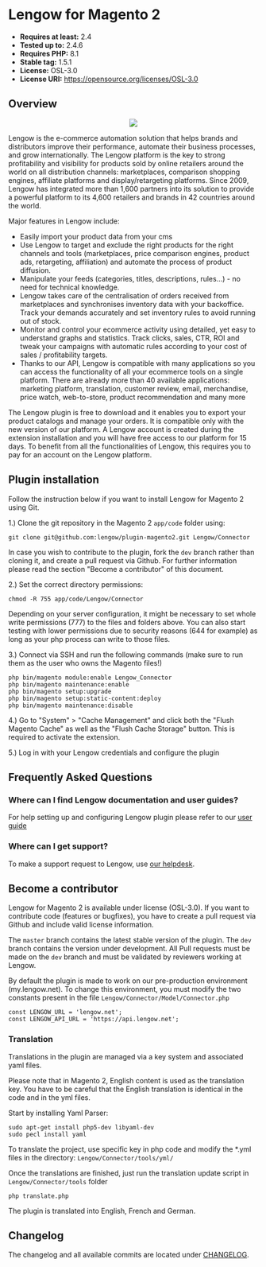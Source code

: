 # Lengow for Magento 2

- **Requires at least:** 2.4
- **Tested up to:** 2.4.6
- **Requires PHP:** 8.1
- **Stable tag:** 1.5.1
- **License:** OSL-3.0
- **License URI:** https://opensource.org/licenses/OSL-3.0

## Overview

<p align="center">
  <img src="https://my.lengow.io/images/pages/launching/orders.png">
</p>

Lengow is the e-commerce automation solution that helps brands and distributors improve their performance, automate their business processes, and grow internationally. The Lengow platform is the key to strong profitability and visibility for products sold by online retailers around the world on all distribution channels: marketplaces, comparison shopping engines, affiliate platforms and display/retargeting platforms. Since 2009, Lengow has integrated more than 1,600 partners into its solution to provide a powerful platform to its 4,600 retailers and brands in 42 countries around the world.

Major features in Lengow include:

- Easily import your product data from your cms
- Use Lengow to target and exclude the right products for the right channels and tools (marketplaces, price comparison engines, product ads, retargeting, affiliation) and automate the process of product diffusion.
- Manipulate your feeds (categories, titles, descriptions, rules…) - no need for technical knowledge.
- Lengow takes care of the centralisation of orders received from marketplaces and synchronises inventory data with your backoffice. Track your demands accurately and set inventory rules to avoid running out of stock.
- Monitor and control your ecommerce activity using detailed, yet easy to understand graphs and statistics. Track clicks, sales, CTR, ROI and tweak your campaigns with automatic rules according to your cost of sales / profitability targets.
- Thanks to our API, Lengow is compatible with many applications so you can access the functionality of all your ecommerce tools on a single platform. There are already more than 40 available applications: marketing platform, translation, customer review, email, merchandise, price watch, web-to-store, product recommendation and many more

The Lengow plugin is free to download and it enables you to export your product catalogs and manage your orders. It is compatible only with the new version of our platform.
A Lengow account is created during the extension installation and you will have free access to our platform for 15 days. To benefit from all the functionalities of Lengow, this requires you to pay for an account on the Lengow platform.

## Plugin installation

Follow the instruction below if you want to install Lengow for Magento 2 using Git.

1.) Clone the git repository in the Magento 2 `app/code` folder using:

    git clone git@github.com:lengow/plugin-magento2.git Lengow/Connector

In case you wish to contribute to the plugin, fork the `dev` branch rather than cloning it, and create a pull request via Github. For further information please read the section "Become a contributor" of this document.

2.) Set the correct directory permissions:

    chmod -R 755 app/code/Lengow/Connector

Depending on your server configuration, it might be necessary to set whole write permissions (777) to the files and folders above.
You can also start testing with lower permissions due to security reasons (644 for example) as long as your php process can write to those files.

3.) Connect via SSH and run the following commands (make sure to run them as the user who owns the Magento files!)

    php bin/magento module:enable Lengow_Connector
    php bin/magento maintenance:enable
    php bin/magento setup:upgrade
    php bin/magento setup:static-content:deploy
    php bin/magento maintenance:disable

4.) Go to "System" > "Cache Management" and click both the "Flush Magento Cache" as well as the "Flush Cache Storage" button. This is required to activate the extension.

5.) Log in with your Lengow credentials and configure the plugin

## Frequently Asked Questions

### Where can I find Lengow documentation and user guides?

For help setting up and configuring Lengow plugin please refer to our [user guide](https://help.lengow.com/hc/en-us/articles/360012204551)

### Where can I get support?

To make a support request to Lengow, use [our helpdesk](https://help.lengow.com/hc/en-us/requests/new).


## Become a contributor

Lengow for Magento 2 is available under license (OSL-3.0). If you want to contribute code (features or bugfixes), you have to create a pull request via Github and include valid license information.

The `master` branch contains the latest stable version of the plugin. The `dev` branch contains the version under development.
All Pull requests must be made on the `dev` branch and must be validated by reviewers working at Lengow.

By default the plugin is made to work on our pre-production environment (my.lengow.net).
To change this environment, you must modify the two constants present in the file `Lengow/Connector/Model/Connector.php`

    const LENGOW_URL = 'lengow.net';
    const LENGOW_API_URL = 'https://api.lengow.net';

### Translation

Translations in the plugin are managed via a key system and associated yaml files.

Please note that in Magento 2, English content is used as the translation key.
You have to be careful that the English translation is identical in the code and in the yml files.

Start by installing Yaml Parser:

    sudo apt-get install php5-dev libyaml-dev
    sudo pecl install yaml

To translate the project, use specific key in php code and modify the *.yml files in the directory: `Lengow/Connector/tools/yml/`

Once the translations are finished, just run the translation update script in `Lengow/Connector/tools` folder

    php translate.php

The plugin is translated into English, French and German.

## Changelog

The changelog and all available commits are located under [CHANGELOG](CHANGELOG).
